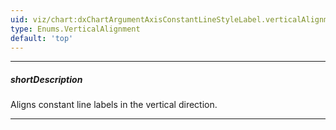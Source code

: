 ```yaml
---
uid: viz/chart:dxChartArgumentAxisConstantLineStyleLabel.verticalAlignment
type: Enums.VerticalAlignment
default: 'top'
---
```

---
##### shortDescription
Aligns constant line labels in the vertical direction.

---
